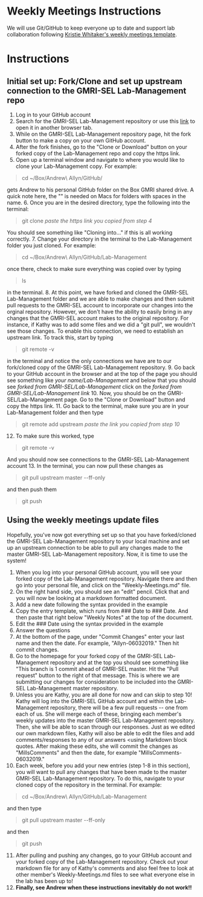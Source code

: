 # Weekly Meetings Instructions
We will use Git/GitHub to keep everyone up to date and support lab collaboration following [Kristie Whitaker's weekly meetings template](https://github.com/WhitakerLab/Onboarding).

# Instructions
## Initial set up: Fork/Clone and set up upstream connection to the GMRI-SEL Lab-Management repo
1. Log in to your GitHub account
2. Search for the GMRI-SEL Lab-Management repository or use this [link](https://github.com/GMRI-SEL/Lab-Management) to open it in another browser tab.
3. While on the GMRI-SEL Lab-Management repository page, hit the fork button to make a copy on your own GitHub account.
4. After the fork finishes, go to the "Clone or Download" button on your forked copy of the Lab-Management repo and copy the https link.
5. Open up a terminal window and navigate to where you would like to clone your Lab-Management copy. For example:
>cd ~/Box/Andrew\ Allyn/GitHub/

gets Andrew to his personal GitHub folder on the Box GMRI shared drive. A quick note here, the "\" is needed on Macs for folders with spaces in the name.
6. Once you are in the desired directory, type the following into the terminal:
>git clone *paste the https link you copied from step 4*

You should see something like "Cloning into..." if this is all working correctly.
7. Change your directory in the terminal to the Lab-Management folder you just cloned. For example:
>cd ~/Box/Andrew\ Allyn/GitHub/Lab-Management

once there, check to make sure everything was copied over by typing 
>ls 

in the terminal.
8. At this point, we have forked and cloned the GMRI-SEL Lab-Management folder and we are able to make changes and then submit pull requests to the GMRI-SEL account to incorporate our changes into the orginal repository. However, we don't have the ability to easily bring in any changes that the GMRI-SEL account makes to the original repository. For instance, if Kathy was to add some files and we did a "git pull", we wouldn't see those changes. To enable this connection, we need to establish an upstream link. To track this, start by typing 
>git remote -v

in the terminal and notice the only connections we have are to our fork/cloned copy of the GMRI-SEL Lab-Management repository.
9. Go back to your GitHub account in the browser and at the top of the page you should see something like 
*your name/Lab-Management*
and below that you should see
*forked from GMRI-SEL/Lab-Management*
click on the *forked from GMRI-SEL/Lab-Management link*
10. Now, you should be on the GMRI-SEL/Lab-Management page. Go to the "Clone  or Download" button and copy the https link.
11. Go back to the terminal, make sure you are in your Lab-Management folder and then type
>git remote add upstream *paste the link you copied from step 10*

12. To make sure this worked, type
>git remote -v

And you should now see connections to the GMRI-SEL Lab-Management account
13. In the terminal, you can now pull these changes as
>git pull upstream master --ff-only

and then push them 
>git push 

## Using the weekly meetings update files
Hopefully, you've now got everything set up so that you have forked/cloned the GMRI-SEL Lab-Management repository to your local machine and set up an upstream connection to be able to pull any changes made to the master GMRI-SEL Lab-Management repository. Now, it is time to use the system!

1. When you log into your personal GitHub account, you will see your forked copy of the Lab-Management repository. Navigate there and then go into your personal file, and click on the "Weekly-Meetings.md" file. 
2. On the right hand side, you should see an "edit" pencil. Click that and you will now be looking at a markdown formatted document. 
3. Add a new date following the syntax provided in the example
4. Copy the entry template, which runs from ### Date to ### Date. And then paste that right below "Weekly Notes" at the top of the document. 
5. Edit the ### Date using the syntax provided in the example
6. Answer the questions
7. At the bottom of the page, under "Commit Changes" enter your last name and then the date. For example, "Allyn-06032019." Then hit commit changes. 
8. Go to the homepage for your forked copy of the GMRI-SEL Lab-Management repository and at the top you should see something like "This branch is 1 commit ahead of GMRI-SEL master. Hit the "Pull request" button to the right of that message. This is where we are submitting our changes for consideration to be included into the GMRI-SEL Lab-Management master repository.
9. Unless you are Kathy, you are all done for now and can skip to step 10! Kathy will log into the GMRI-SEL GitHub account and within the Lab-Management repository, there will be a few pull requests -- one from each of us. She will merge each of these, bringing each member's weekly updates into the master GMRI-SEL Lab-Management repository. Then, she will be able to scan through our responses. Just as we edited our own markdown files, Kathy will also be able to edit the files and add comments/responses to any of our answers <using Markdown block quotes. After making these edits, she will commit the changes as "MillsComments" and then the date, for example "MillsComments-06032019."
10. Each week, before you add your new entries (step 1-8 in this section), you will want to pull any changes that have been made to the master GMRI-SEL Lab-Management repository. To do this, navigate to your cloned copy of the repository in the terminal. For example:
>cd ~/Box/Andrew\ Allyn/GitHub/Lab-Management

and then type 
>git pull upstream master --ff-only

and then 
>git push 

11. After pulling and pushing any changes, go to your GItHub account and your forked copy of the Lab-Management repository. Check out your markdown file for any of Kathy's comments and also feel free to look at other member's Weekly-Meetings.md files to see what everyone else in the lab has been up to!
12. **Finally, see Andrew when these instructions inevitably do not work!!**
